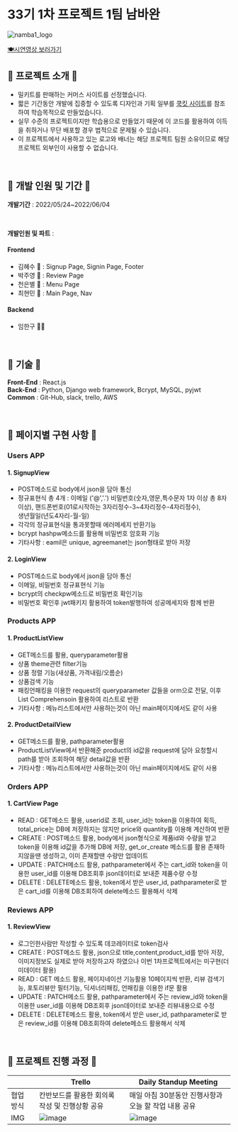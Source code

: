 # 33기 1차 프로젝트 1팀 남바완
![namba1_logo](https://user-images.githubusercontent.com/72453080/171790066-206e9591-15f3-4ba0-97be-413f21d13694.png)

[🍽️시연영상 보러가기](https://youtu.be/KlmscbOsnMc)
<br/>

## 🌼 프로젝트 소개 🌼


* 밀키트를 판매하는 커머스 사이트를 선정했습니다.
* 짧은 기간동안 개발에 집중할 수 있도록 디자인과 기획 일부를 [쿡킷 사이트](https://www.cjcookit.com/pc/main)를 참조하여 학습목적으로 만들었습니다.
* 실무 수준의 프로젝트이지만 학습용으로 만들었기 때문에 이 코드를 활용하여 이득을 취하거나 무단 배포할 경우 법적으로 문제될 수 있습니다.
* 이 프로젝트에서 사용하고 있는 로고와 배너는 해당 프로젝트 팀원 소유이므로 해당 프로젝트 외부인이 사용할 수 없습니다.

<br/>

## 🌼 개발 인원 및 기간 🌼
**개발기간** : 2022/05/24~2022/06/04

<br/>

**개발인원 및 파트** : 
#### Frontend
- 김혜수 🐷 : Signup Page, Signin Page, Footer
- 박주영 🍋 : Review Page
- 천은별 🌟 : Menu Page
- 최현민 🐜 : Main Page, Nav

#### Backend
- 임한구 🎅🏻

<br/>

## 🌼 기술 🌼
**Front-End** : React.js 
<br/>
**Back-End** : Python, Django web framework, Bcrypt, MySQL, pyjwt
<br/>
**Common** : Git-Hub, slack, trello, AWS

<br/>

## 🌼 페이지별 구현 사항 🌼

### Users APP
#### 1. SignupView
 - POST메소드로 body에서 json을 담아 통신
 - 정규표현식 총 4개 : 
   이메일 ('@','.') 비밀번호(숫자,영문,특수문자 1자 이상 총 8자 이상), 핸드폰번호(01로시작하는 3자리정수-3~4자리정수-4자리정수),<br>생년월일(년도4자리-월-일) <br>
 - 각각의 정규표현식을 통과못할때 에러메세지 반환기능
 - bcrypt hashpw메소드를 활용해 비밀번호 암호화 기능 
 - 기타사항 : eamil은 unique, agreemanet는 json형태로 받아 저장
#### 2. LoginView
 - POST메소드로 body에서 json을 담아 통신
 - 이메일, 비밀번호 정규표현식 기능
 - bcrypt의 checkpw메소드로 비밀번호 확인기능
 - 비밀번호 확인후 jwt패키지 활용하여 token발행하여 성공메세지와 함께 반환


### Products APP
#### 1. ProductListView
 - GET메소드를 활용, queryparameter활용
 - 상품 theme관련 filter기능 
 - 상품 정렬 기능(새상품, 가격내림/오름순) 
 - 상품검색 기능 
 - 패킹언패킹을 이용한 request의 queryparameter 값들을 orm으로 전달, 이후 List Comprehensoin 활용하여 리스트로 반환
 - 기타사항 : 메뉴리스트에서만 사용하는것이 아닌 main페이지에서도 같이 사용

#### 2. ProductDetailView
 - GET메소드를 활용, pathparameter활용
 - ProductListView에서 반환해준 product의 id값을 request에 담아 요청할시 path를 받아 조회하여 해당 detail값을 반환
 - 기타사항 : 메뉴리스트에서만 사용하는것이 아닌 main페이지에서도 같이 사용


### Orders APP
#### 1. CartView Page
 - READ : GET메소드 활용, userid로 조회, user_id는 token을 이용하여 획득, total_price는 DB에 저장하지는 않지만 price와 quantity를 이용해 계산하여 반환
 - CREATE : POST메소드 활용, body에서 json형식으로 제품id와 수량을 받고 token을 이용해 id값을 추가해 DB에 저장, get_or_create 메소드를 활용 존재하지않을땐 생성하고, 이미 존재할땐 수량만 업데이트
 - UPDATE : PATCH메소드 활용, pathparameter에서 주는 cart_id와 token을 이용한 user_id를 이용해 DB조회후 json데이터로 보내준 제품수량 수정
 - DELETE : DELETE메소드 활용, token에서 받은 user_id, pathparameter로 받은 cart_id를 이용해 DB조회하여 delete메소드 활용해서 삭제

### Reviews APP
#### 1. ReviewView
 - 로그인한사람만 작성할 수 있도록 데코레이터로 token검사 
 - CREATE : POST메소드 활용, json으로 title,content,product_id를 받아 저장, 이미지정보도 실제로 받아 저장하고자 하였으나 이번 1차프로젝트에서는 미구현(더미데이터 활용)
 - READ : GET 메소드 활용, 페이지네이션 기능활용 10페이지씩 반환, 리뷰 검색기능, 포토리뷰만 필터기능, 딕셔너리패킹, 언패킹을 이용한 if문 활용
 - UPDATE : PATCH메소드 활용, pathparameter에서 주는 review_id와 token을 이용한 user_id를 이용해 DB조회후 json데이터로 보내준 리뷰내용으로 수정
 - DELETE : DELETE메소드 활용, token에서 받은 user_id, pathparameter로 받은 review_id를 이용해 DB조회하여 delete메소드 활용해서 삭제


<br/>

## 🌼 프로젝트 진행 과정 🌼
||Trello|Daily Standup Meeting|
|------|---|---|
|협업 방식|칸반보드를 활용한 회의록 작성 및 진행상황 공유|매일 아침 30분동안 진행사항과 오늘 할 작업 내용 공유|
|IMG|![image](https://user-images.githubusercontent.com/72453080/172017656-5a83e3f5-34c4-44b8-b600-39ed7c6600d0.png)|![image](https://user-images.githubusercontent.com/72453080/172017691-c160d276-3004-4dbc-966b-d761d8c749b8.png)|



